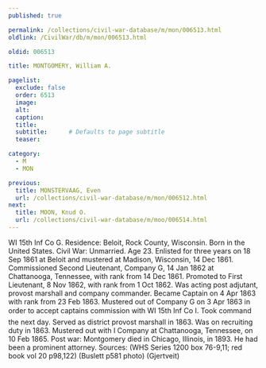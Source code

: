 ```yaml
---
published: true

permalink: /collections/civil-war-database/m/mon/006513.html
oldlink: /CivilWar/db/m/mon/006513.html

oldid: 006513

title: MONTGOMERY, William A.

pagelist:
  exclude: false
  order: 6513
  image: 
  alt:
  caption:
  title:
  subtitle:      # Defaults to page subtitle
  teaser:

category: 
  - M 
  - MON

previous:
  title: MONSTERVAAG, Even
  url: /collections/civil-war-database/m/mon/006512.html  
next:
  title: MOON, Knud O.
  url: /collections/civil-war-database/m/moo/006514.html   
---
```

WI 15th Inf Co G. Residence: Beloit, Rock County, Wisconsin. Born in the United States. Civil War: Unmarried. Age 23. Enlisted for three years on 18 Sep 1861 at Beloit and mustered at Madison, Wisconsin, 14 Dec 1861. Commissioned Second Lieutenant, Company G, 14 Jan 1862 at Chattanooga, Tennessee, with rank from 14 Dec 1861. Promoted to First Lieutenant, 8 Nov 1862, with rank from 1 Oct 1862. Was acting post adjutant, provost marshall and company commander. Became Captain on 4 Apr 1863 with rank from 23 Feb 1863. Mustered out of Company G on 3 Apr 1863 in order to accept captain&#146;s commission with WI 15th Inf Co I. Took command the next day. Served as district provost marshall in 1863. Was on recruiting duty in 1863. Mustered out with I Company at Chattanooga, Tennessee, on 10 Feb 1865. Post war: Montgomery died in Chicago, Illinois, in 1893. He had been a prominent attorney. Sources: (WHS Series 1200 box 76-9,11; red book vol 20 p98,122) (Buslett p581 photo) (Gjertveit)